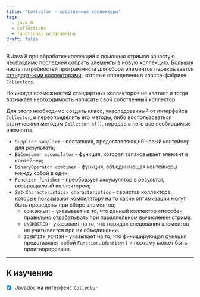 ```yaml
---
title: "Collector - собственные коллекторы"
tags:
  - java_8
  - collections
  - functional_programming
draft: false
---
```


В Java 8 при обработке коллекций с помощью стримов зачастую необходимо последней собрать элементы в новую коллекцию. Большая часть потребностей программиста для сбора элементов перекрывается [стандартными коллекторами](collectors.md), которые определены в классе-фабрике `Collectors`.

Но иногда возможностей стандартных коллекторов не хватает и тогда возникает необходимость написать свой собственный коллектор.

Для этого необходимо создать класс, унаследованный от интерфейса `Collector`, и переопределить его методы, либо воспользоваться статическим методом `Collector.of()`, передав в него все необходимые элементы.

- `Supplier supplier` - поставщик, предоставляющий новый контейнер для результата;
- `BiConsumer accumulator` - функция, которая запаковывает элемент в контейнер;
- `BinaryOperator combiner` - функция, объединяющая контейнеры между собой в один;
- `Function finisher` - преобразует аккумулятор в результат, возвращаемый коллектором;
- `Set<Characteristics> characteristics` - свойства коллектора, которые показывают компилятору на то какие оптимизации могут быть проведены при сборе элементов;
    - `CONCURRENT` - указывает на то, что данный коллектор способен правильно отрабатывать при параллельном вычислении стрима.
    - `UNORDERED` - указывает на то, что порядок следования элементов не учитывается при их объединении.
    - `IDENTITY_FINISH` - указывает на то, что финиширующая функция представляет собой `Function.identity()` и поэтому может быть проигнорирована.

---
## К изучению
- [X] Javadoc на интерфейс `Collector`